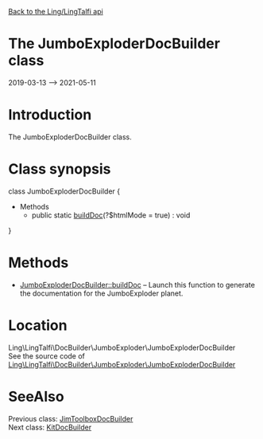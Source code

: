 [Back to the Ling/LingTalfi api](https://github.com/lingtalfi/LingTalfi/blob/master/doc/api/Ling/LingTalfi.md)



The JumboExploderDocBuilder class
================
2019-03-13 --> 2021-05-11






Introduction
============

The JumboExploderDocBuilder class.



Class synopsis
==============


class <span class="pl-k">JumboExploderDocBuilder</span>  {

- Methods
    - public static [buildDoc](https://github.com/lingtalfi/LingTalfi/blob/master/doc/api/Ling/LingTalfi/DocBuilder/JumboExploder/JumboExploderDocBuilder/buildDoc.md)(?$htmlMode = true) : void

}






Methods
==============

- [JumboExploderDocBuilder::buildDoc](https://github.com/lingtalfi/LingTalfi/blob/master/doc/api/Ling/LingTalfi/DocBuilder/JumboExploder/JumboExploderDocBuilder/buildDoc.md) &ndash; Launch this function to generate the documentation for the JumboExploder planet.





Location
=============
Ling\LingTalfi\DocBuilder\JumboExploder\JumboExploderDocBuilder<br>
See the source code of [Ling\LingTalfi\DocBuilder\JumboExploder\JumboExploderDocBuilder](https://github.com/lingtalfi/LingTalfi/blob/master/DocBuilder/JumboExploder/JumboExploderDocBuilder.php)



SeeAlso
==============
Previous class: [JimToolboxDocBuilder](https://github.com/lingtalfi/LingTalfi/blob/master/doc/api/Ling/LingTalfi/DocBuilder/JimToolbox/JimToolboxDocBuilder.md)<br>Next class: [KitDocBuilder](https://github.com/lingtalfi/LingTalfi/blob/master/doc/api/Ling/LingTalfi/DocBuilder/Kit/KitDocBuilder.md)<br>
